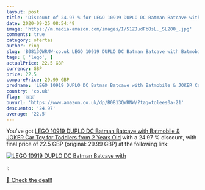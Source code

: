 ```yaml
---
layout: post
title: 'Discount of 24.97 % for LEGO 10919 DUPLO DC Batman Batcave with '
date: 2020-09-25 08:54:49
image: 'https://m.media-amazon.com/images/I/51ZJudFb8sL._SL200_.jpg'
comments: true
category: ofertas
author: ring
slug: 'B0813QWRNW-co.uk LEGO 10919 DUPLO DC Batman Batcave with Batmobile &...'
tags: [ 'lego', ]
actualPrice: 22.5 GBP
currency: GBP
price: 22.5
comparePrice: 29.99 GBP
prodname: 'LEGO 10919 DUPLO DC Batman Batcave with Batmobile & JOKER Car Toy for Toddlers from 2 Years Old'
country: 'co.uk'
flag: '🇬🇧'
buyurl: 'https://www.amazon.co.uk/dp/B0813QWRNW/?tag=tolees0a-21'
descuento: '24.97'
average: '22.5'
---
```


You've got [LEGO 10919 DUPLO DC Batman Batcave with Batmobile & JOKER Car Toy for Toddlers from 2 Years Old](https://www.amazon.co.uk/dp/B0813QWRNW/?tag=tolees0a-21) with a  24.97 % discount, with final price of 22.5 GBP (original: 29.99 GBP) at the following link:

[![LEGO 10919 DUPLO DC Batman Batcave with ](https://m.media-amazon.com/images/I/51ZJudFb8sL._SL200_.jpg)](https://www.amazon.co.uk/dp/B0813QWRNW/?tag=tolees0a-21)

ℹ️:


[🛒 Check the deal!!](https://www.amazon.co.uk/dp/B0813QWRNW/?tag=tolees0a-21)
